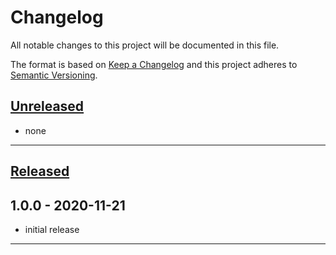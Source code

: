 
# Changelog
All notable changes to this project will be documented in this file.

The format is based on [Keep a Changelog][Keep a Changelog] and this project adheres to [Semantic Versioning][Semantic Versioning].

## **[Unreleased]**
- none

---

## **[Released]**
## **1.0.0** - 2020-11-21

- initial release

---

<!-- Links -->
[Keep a Changelog]: https://keepachangelog.com/
[Semantic Versioning]: https://semver.org/
[Released]: cupcaker.dev
[Unreleased]: cupcaker.dev